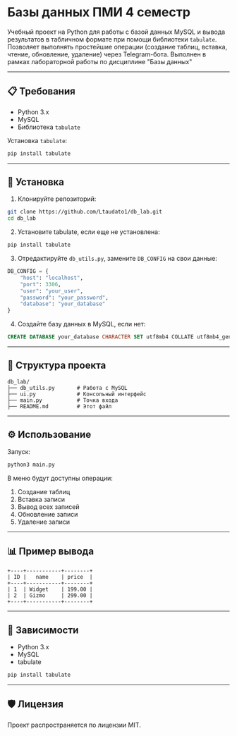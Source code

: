 # Базы данных ПМИ 4 семестр

Учебный проект на Python для работы с базой данных MySQL и вывода результатов в табличном формате при помощи библиотеки `tabulate`. Позволяет выполнять простейшие операции (создание таблиц, вставка, чтение, обновление, удаление) через Telegram-бота. Выполнен в рамках лабораторной работы по дисциплине "Базы данных"

---

## 📋 Требования

* Python 3.x
* MySQL
* Библиотека `tabulate`

Установка `tabulate`:

```bash
pip install tabulate
```

---

## 🚀 Установка

1. Клонируйте репозиторий:

```bash
git clone https://github.com/Ltaudato1/db_lab.git
cd db_lab
```

2. Установите tabulate, если еще не установлена:

```bash
pip install tabulate
```

3. Отредактируйте `db_utils.py`, замените `DB_CONFIG` на свои данные:

```python
DB_CONFIG = {
    "host": "localhost",
    "port": 3306,
    "user": "your_user",
    "password": "your_password",
    "database": "your_database"
}
```

4. Создайте базу данных в MySQL, если нет:

```sql
CREATE DATABASE your_database CHARACTER SET utf8mb4 COLLATE utf8mb4_general_ci;
```

---

## 📂 Структура проекта

```
db_lab/
├── db_utils.py       # Работа с MySQL
├── ui.py             # Консольный интерфейс
├── main.py           # Точка входа
├── README.md         # Этот файл
```

---

## ⚙️ Использование

Запуск:

```bash
python3 main.py
```

В меню будут доступны операции:

1. Создание таблиц
2. Вставка записи
3. Вывод всех записей
4. Обновление записи
5. Удаление записи

---

## 📊 Пример вывода

```
+----+-----------+--------+
| ID |   name    | price  |
+----+-----------+--------+
| 1  | Widget    | 199.00 |
| 2  | Gizmo     | 299.00 |
+----+-----------+--------+
```

---

## 🚧 Зависимости

* Python 3.x
* MySQL
* tabulate

```bash
pip install tabulate
```

---

## 🛡️ Лицензия

Проект распространяется по лицензии MIT.
